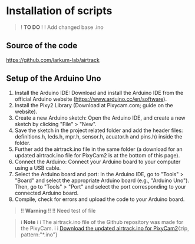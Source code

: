 # Installation of scripts


>! **TO DO** 
>!
>! Add changed base .ino


## Source of the code
https://github.com/larkum-lab/airtrack

## Setup of the Arduino Uno 

1. Install the Arduino IDE: Download and install the Arduino IDE from the official Arduino website (https://www.arduino.cc/en/software).
2. Install the Pixy2 Library (Download at Pixycam.com; guide on the website).
3. Create a new Arduino sketch: Open the Arduino IDE, and create a new sketch by clicking "File" > "New". 
4. Save the sketch in the project related folder and add the header files: definitions.h, leds.h, mpr.h, sensor.h, acuator.h and pins.h) inside the folder. 
5. Further add the airtrack.ino file in the same folder (a download for an updated airtrack.ino file for PixyCam2 is at the bottom of this page).
6. Connect the Arduino: Connect your Arduino board to your computer using a USB cable.
7. Select the Arduino board and port: In the Arduino IDE, go to "Tools" > "Board" and select the appropriate Arduino board (e.g., "Arduino Uno"). Then, go to "Tools" > "Port" and select the port corresponding to your connected Arduino board.
8. Compile, check for errors and upload the code to your Arduino board.


>!! **Warning** 
>!!
>!! Need  test of file



>i **Note** 
>i
>i The airtrack.ino file of the Github repository was made for the PixyCam.
>i
>i [Download the updated airtrack.ino for PixyCam2](airtrack.ino.zip){zip, pattern:"*.ino"}


